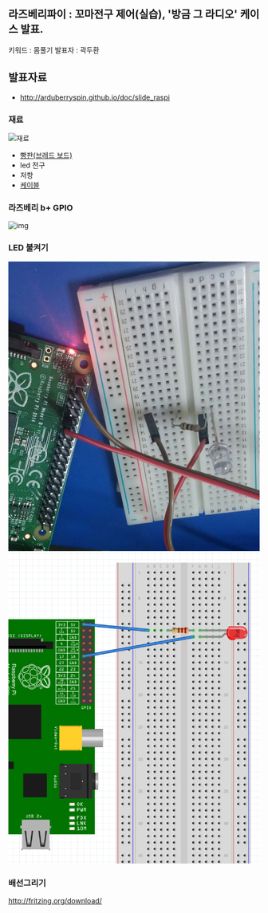 ## 라즈베리파이 : 꼬마전구 제어(실습), '방금 그 라디오' 케이스 발표.
키워드 : 몸풀기
발표자 : 곽두환

## 발표자료
- http://arduberryspin.github.io/doc/slide_raspi

### 재료
![재료](http://www.icbank.com/icbank_data/image/shop_product/2014/8AE4D167-FBF2-469D-8190-164240DFE2C0.jpg)

+ [빵판(브레드 보드)](http://www.icbanq.com/shop/product_detail.asp?prod_code=P005535466)
+ led 전구
+ 저항
+ [케이블](http://www.devicemart.co.kr/1113721)

### 라즈베리 b+ GPIO
<img src="http://data.designspark.info/uploads/images/53bc258dc6c0425cb44870b50ab30621" alt="img" style="width: 450px;"/>

### LED 불켜기

![실물](/doc/img/rasledr.jpg)
![구조도](/doc/img/rasled.png)

### 배선그리기
http://fritzing.org/download/
